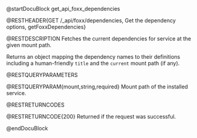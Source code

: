 @startDocuBlock get_api_foxx_dependencies

@RESTHEADER{GET /_api/foxx/dependencies, Get the dependency options, getFoxxDependencies}

@RESTDESCRIPTION
Fetches the current dependencies for service at the given mount path.

Returns an object mapping the dependency names to their definitions
including a human-friendly `title` and the `current` mount path (if any).

@RESTQUERYPARAMETERS

@RESTQUERYPARAM{mount,string,required}
Mount path of the installed service.

@RESTRETURNCODES

@RESTRETURNCODE{200}
Returned if the request was successful.

@endDocuBlock
